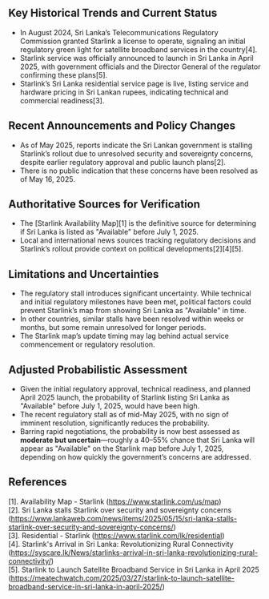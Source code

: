 ## Key Historical Trends and Current Status

- In August 2024, Sri Lanka’s Telecommunications Regulatory Commission granted Starlink a license to operate, signaling an initial regulatory green light for satellite broadband services in the country[4].
- Starlink service was officially announced to launch in Sri Lanka in April 2025, with government officials and the Director General of the regulator confirming these plans[5].
- Starlink’s Sri Lanka residential service page is live, listing service and hardware pricing in Sri Lankan rupees, indicating technical and commercial readiness[3].

## Recent Announcements and Policy Changes

- As of May 2025, reports indicate the Sri Lankan government is stalling Starlink’s rollout due to unresolved security and sovereignty concerns, despite earlier regulatory approval and public launch plans[2].
- There is no public indication that these concerns have been resolved as of May 16, 2025.

## Authoritative Sources for Verification

- The [Starlink Availability Map][1] is the definitive source for determining if Sri Lanka is listed as "Available" before July 1, 2025.
- Local and international news sources tracking regulatory decisions and Starlink’s rollout provide context on political developments[2][4][5].

## Limitations and Uncertainties

- The regulatory stall introduces significant uncertainty. While technical and initial regulatory milestones have been met, political factors could prevent Starlink’s map from showing Sri Lanka as "Available" in time.
- In other countries, similar stalls have been resolved within weeks or months, but some remain unresolved for longer periods.
- The Starlink map’s update timing may lag behind actual service commencement or regulatory resolution.

## Adjusted Probabilistic Assessment

- Given the initial regulatory approval, technical readiness, and planned April 2025 launch, the probability of Starlink listing Sri Lanka as "Available" before July 1, 2025, would have been high.
- The recent regulatory stall as of mid-May 2025, with no sign of imminent resolution, significantly reduces the probability.
- Barring rapid negotiations, the probability is now best assessed as **moderate but uncertain**—roughly a 40–55% chance that Sri Lanka will appear as "Available" on the Starlink map before July 1, 2025, depending on how quickly the government’s concerns are addressed.

## References

[1]. Availability Map - Starlink (https://www.starlink.com/us/map)  
[2]. Sri Lanka stalls Starlink over security and sovereignty concerns (https://www.lankaweb.com/news/items/2025/05/15/sri-lanka-stalls-starlink-over-security-and-sovereignty-concerns/)  
[3]. Residential - Starlink (https://www.starlink.com/lk/residential)  
[4]. Starlink's Arrival in Sri Lanka: Revolutionizing Rural Connectivity (https://syscare.lk/News/starlinks-arrival-in-sri-lanka-revolutionizing-rural-connectivity/)  
[5]. Starlink to Launch Satellite Broadband Service in Sri Lanka in April 2025 (https://meatechwatch.com/2025/03/27/starlink-to-launch-satellite-broadband-service-in-sri-lanka-in-april-2025/)